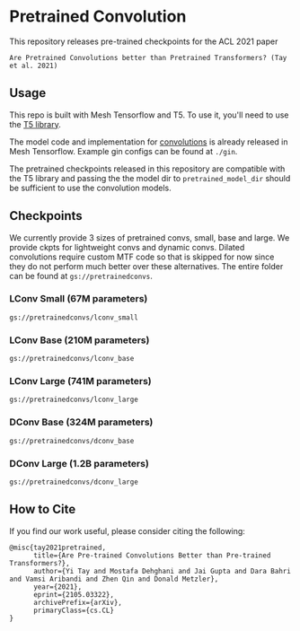 # Pretrained Convolution

This repository releases pre-trained checkpoints for the ACL 2021 paper

```
Are Pretrained Convolutions better than Pretrained Transformers? (Tay et al. 2021)
```

## Usage

This repo is built with Mesh Tensorflow and T5. To use it, you'll
need to use the [T5 library](https://pypi.org/project/t5/).

The model code and implementation for [convolutions](https://github.com/tensorflow/mesh/blob/master/mesh_tensorflow/transformer/transformer_layers.py)
is already released in Mesh Tensorflow. Example gin configs can be found at `./gin`.

The pretrained checkpoints released in this repository are compatible with the T5 library and passing the the model dir to `pretrained_model_dir` should be sufficient to use the convolution models.


## Checkpoints

We currently provide 3 sizes of pretrained convs, small, base and large. We provide ckpts for lightweight convs and dynamic convs. Dilated convolutions require custom MTF code so that is skipped for now since they do not perform much better over these alternatives. The entire folder can be found at `gs://pretrainedconvs`.

### LConv Small (67M parameters)

```
gs://pretrainedconvs/lconv_small
```

### LConv Base (210M parameters)

```
gs://pretrainedconvs/lconv_base
```

### LConv Large (741M parameters)

```
gs://pretrainedconvs/lconv_large
```

### DConv Base (324M parameters)


```
gs://pretrainedconvs/dconv_base
```

### DConv Large (1.2B parameters)

```
gs://pretrainedconvs/dconv_large
```

## How to Cite

If you find our work useful, please consider citing the following:

```
@misc{tay2021pretrained,
      title={Are Pre-trained Convolutions Better than Pre-trained Transformers?},
      author={Yi Tay and Mostafa Dehghani and Jai Gupta and Dara Bahri and Vamsi Aribandi and Zhen Qin and Donald Metzler},
      year={2021},
      eprint={2105.03322},
      archivePrefix={arXiv},
      primaryClass={cs.CL}
}
```




